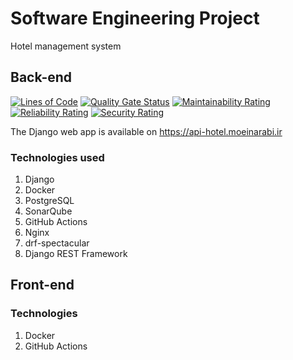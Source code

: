 # Software Engineering Project

Hotel management system

## Back-end

[![Lines of Code](https://sonar.moeinarabi.ir/api/project_badges/measure?project=hotel_backend&metric=ncloc&token=sqb_0e3198b673ed84329729812083781acba3e521d2)](https://sonar.moeinarabi.ir/dashboard?id=hotel_backend)
[![Quality Gate Status](https://sonar.moeinarabi.ir/api/project_badges/measure?project=hotel_backend&metric=alert_status&token=sqb_0e3198b673ed84329729812083781acba3e521d2)](https://sonar.moeinarabi.ir/dashboard?id=hotel_backend)
[![Maintainability Rating](https://sonar.moeinarabi.ir/api/project_badges/measure?project=hotel_backend&metric=software_quality_maintainability_rating&token=sqb_0e3198b673ed84329729812083781acba3e521d2)](https://sonar.moeinarabi.ir/dashboard?id=hotel_backend)
[![Reliability Rating](https://sonar.moeinarabi.ir/api/project_badges/measure?project=hotel_backend&metric=software_quality_reliability_rating&token=sqb_0e3198b673ed84329729812083781acba3e521d2)](https://sonar.moeinarabi.ir/dashboard?id=hotel_backend)
[![Security Rating](https://sonar.moeinarabi.ir/api/project_badges/measure?project=hotel_backend&metric=software_quality_security_rating&token=sqb_0e3198b673ed84329729812083781acba3e521d2)](https://sonar.moeinarabi.ir/dashboard?id=hotel_backend)

The Django web app is available on https://api-hotel.moeinarabi.ir

### Technologies used

1. Django
2. Docker
3. PostgreSQL
4. SonarQube
5. GitHub Actions
6. Nginx
7. drf-spectacular
8. Django REST Framework

## Front-end

### Technologies

1. Docker
2. GitHub Actions